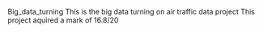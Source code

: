 Big_data_turning
This is the big data turning on air traffic data project
This project aquired a mark of 16.8/20
